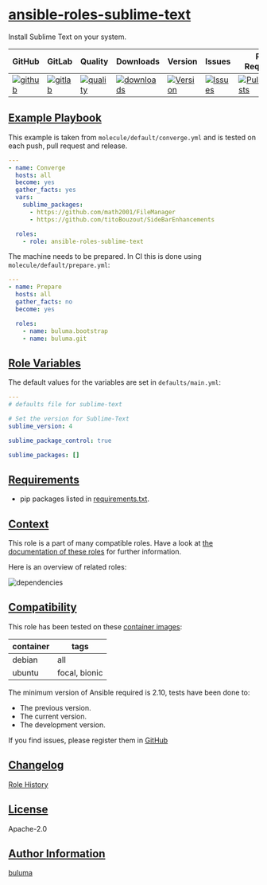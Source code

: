 # [ansible-roles-sublime-text](#ansible-roles-sublime-text)

Install Sublime Text on your system.

|GitHub|GitLab|Quality|Downloads|Version|Issues|Pull Requests|
|------|------|-------|---------|-------|------|-------------|
|[![github](https://github.com/buluma/ansible-role-ansible-roles-sublime-text/workflows/Ansible%20Molecule/badge.svg)](https://github.com/buluma/ansible-role-ansible-roles-sublime-text/actions)|[![gitlab](https://gitlab.com/buluma/ansible-role-ansible-roles-sublime-text/badges/master/pipeline.svg)](https://gitlab.com/buluma/ansible-role-ansible-roles-sublime-text)|[![quality](https://img.shields.io/ansible/quality/)](https://galaxy.ansible.com/buluma/ansible-roles-sublime-text)|[![downloads](https://img.shields.io/ansible/role/d/)](https://galaxy.ansible.com/buluma/ansible-roles-sublime-text)|[![Version](https://img.shields.io/github/release/buluma/ansible-role-ansible-roles-sublime-text.svg)](https://github.com/buluma/ansible-role-ansible-roles-sublime-text/releases/)|[![Issues](https://img.shields.io/github/issues/buluma/ansible-role-ansible-roles-sublime-text.svg)](https://github.com/buluma/ansible-role-ansible-roles-sublime-text/issues/)|[![PullRequests](https://img.shields.io/github/issues-pr-closed-raw/buluma/ansible-role-ansible-roles-sublime-text.svg)](https://github.com/buluma/ansible-role-ansible-roles-sublime-text/pulls/)|

## [Example Playbook](#example-playbook)

This example is taken from `molecule/default/converge.yml` and is tested on each push, pull request and release.
```yaml
---
- name: Converge
  hosts: all
  become: yes
  gather_facts: yes
  vars:
    sublime_packages:
      - https://github.com/math2001/FileManager
      - https://github.com/titoBouzout/SideBarEnhancements

  roles:
    - role: ansible-roles-sublime-text
```

The machine needs to be prepared. In CI this is done using `molecule/default/prepare.yml`:
```yaml
---
- name: Prepare
  hosts: all
  gather_facts: no
  become: yes

  roles:
    - name: buluma.bootstrap
    - name: buluma.git
```


## [Role Variables](#role-variables)

The default values for the variables are set in `defaults/main.yml`:
```yaml
---
# defaults file for sublime-text

# Set the version for Sublime-Text
sublime_version: 4

sublime_package_control: true

sublime_packages: []
```

## [Requirements](#requirements)

- pip packages listed in [requirements.txt](https://github.com/buluma/ansible-role-ansible-roles-sublime-text/blob/main/requirements.txt).


## [Context](#context)

This role is a part of many compatible roles. Have a look at [the documentation of these roles](https://buluma.github.io/) for further information.

Here is an overview of related roles:

![dependencies](https://raw.githubusercontent.com/buluma/ansible-role-ansible-roles-sublime-text/png/requirements.png "Dependencies")

## [Compatibility](#compatibility)

This role has been tested on these [container images](https://hub.docker.com/u/buluma):

|container|tags|
|---------|----|
|debian|all|
|ubuntu|focal, bionic|

The minimum version of Ansible required is 2.10, tests have been done to:

- The previous version.
- The current version.
- The development version.



If you find issues, please register them in [GitHub](https://github.com/buluma/ansible-role-ansible-roles-sublime-text/issues)

## [Changelog](#changelog)

[Role History](https://github.com/buluma/ansible-role-ansible-roles-sublime-text/blob/master/CHANGELOG.md)

## [License](#license)

Apache-2.0

## [Author Information](#author-information)

[buluma](https://buluma.github.io/)
